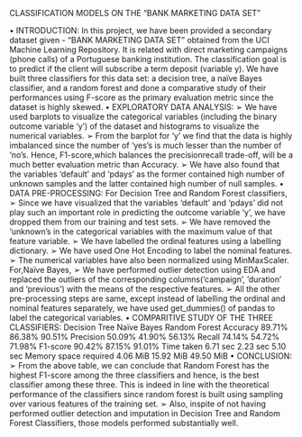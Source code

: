CLASSIFICATION MODELS ON THE “BANK MARKETING
DATA SET”

• INTRODUCTION:
In this project, we have been provided a secondary dataset given -
“BANK MARKETING DATA SET” obtained from the UCI Machine
Learning Repository. It is related with direct marketing campaigns
(phone calls) of a Portuguese banking institution.
The classification goal is to predict if the client will subscribe a term
deposit (variable y).
We have built three classifiers for this data set: a decision tree, a
naïve Bayes classifier, and a random forest and done a comparative
study of their performances using F-score as the primary evaluation
metric since the dataset is highly skewed.
• EXPLORATORY DATA ANALYSIS:
➢ We have used barplots to visualize the categorical variables
(including the binary outcome variable ‘y’) of the dataset and
histograms to visualize the numerical variables.
➢ From the barplot for ‘y’ we find that the data is highly
imbalanced since the number of ‘yes’s is much lesser than the
number of ‘no’s. Hence, F1-score,which balances the precisionrecall trade-off, will be a much better evaluation metric than
Accuracy.
➢ We have also found that the variables ‘default’ and ‘pdays’ as
the former contained high number of unknown samples and
the latter contained high number of null samples.
• DATA PRE-PROCESSING:
For Decision Tree and Random Forest classifiers,
➢ Since we have visualized that the variables ‘default’ and ‘pdays’
did not play such an important role in predicting the outcome
variable ‘y’, we have dropped them from our training and test
sets.
➢ We have removed the ‘unknown’s in the categorical variables
with the maximum value of that feature variable.
➢ We have labelled the ordinal features using a labelling
dictionary.
➢ We have used One Hot Encoding to label the nominal features.
➢ The numerical variables have also been normalized using
MinMaxScaler.
For,Naïve Bayes,
➢ We have performed outlier detection using EDA and replaced
the outliers of the corresponding columns(‘campaign’,
’duration’ and ‘previous’) with the means of the respective
features.
➢ All the other pre-processing steps are same, except instead of
labelling the ordinal and nominal features separately, we have
used get_dummies() of pandas to label the categorical
variables.
• COMPARITIVE STUDY OF THE THREE CLASSIFIERS:
Decision
Tree
Naïve Bayes Random
Forest
Accuracy 89.71% 86.38% 90.51%
Precision 50.09% 41.90% 56.13%
Recall 74.14% 54.72% 71.98%
F1-score 90.42% 87.15% 91.01%
Time taken 6.71 sec 2.23 sec 5.10 sec
Memory
space
required
4.06 MiB 15.92 MiB 49.50 MiB
• CONCLUSION:
➢ From the above table, we can conclude that Random
Forest has the highest F1-score among the three
classifiers and hence, is the best classifier among these
three. This is indeed in line with the theoretical
performance of the classifiers since random forest is
built using sampling over various features of the
training set.
➢ Also, inspite of not having performed outlier detection
and imputation in Decision Tree and Random Forest
Classifiers, those models performed substantially well.

